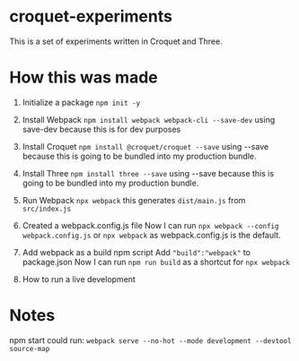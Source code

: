 # croquet-experiments
This is a set of experiments written in Croquet and Three.



# How this was made

1. Initialize a package
```npm init -y```

2. Install Webpack
```npm install webpack webpack-cli --save-dev```
using save-dev because this is for dev purposes

3. Install Croquet
```npm install @croquet/croquet --save```
using --save because this is going to be bundled into my production bundle.

4. Install Three
```npm install three --save```
using --save because this is going to be bundled into my production bundle.

5. Run Webpack
```npx webpack```
this generates `dist/main.js` from `src/index.js` 

6. Created a webpack.config.js file
Now I can run
```npx webpack --config webpack.config.js```
or ```npx webpack``` as webpack.config.js is the default.

7. Add webpack as a build npm script
Add ```"build":"webpack"``` to package.json
Now I can run 
```npm run build``` as a shortcut for ```npx webpack``` 

8. How to run a live development


# Notes
npm start could run:
```webpack serve --no-hot --mode development --devtool source-map```